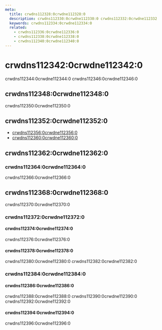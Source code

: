 ```yaml
---
meta:
  title: crwdns112328:0crwdne112328:0
  description: crwdns112330:0crwdne112330:0 crwdns112332:0crwdne112332:0
  keywords: crwdns112334:0crwdne112334:0
  related:
    - crwdns112336:0crwdne112336:0
    - crwdns112338:0crwdne112338:0
    - crwdns112340:0crwdne112340:0
---
```


# crwdns112342:0crwdne112342:0

crwdns112344:0crwdne112344:0 crwdns112346:0crwdne112346:0

<entry-ad />

## crwdns112348:0crwdne112348:0

crwdns112350:0crwdne112350:0

<example file="v-window/usage" />

## crwdns112352:0crwdne112352:0

- [crwdns112356:0crwdne112356:0](crwdns112354:0crwdne112354:0)
- [crwdns112360:0crwdne112360:0](crwdns112358:0crwdne112358:0)

## crwdns112362:0crwdne112362:0

### crwdns112364:0crwdne112364:0

crwdns112366:0crwdne112366:0

## crwdns112368:0crwdne112368:0

crwdns112370:0crwdne112370:0

### crwdns112372:0crwdne112372:0

#### crwdns112374:0crwdne112374:0

crwdns112376:0crwdne112376:0

<example file="v-window/prop-reverse" />

#### crwdns112378:0crwdne112378:0

crwdns112380:0crwdne112380:0 crwdns112382:0crwdne112382:0

<example file="v-window/prop-vertical" />

### crwdns112384:0crwdne112384:0

#### crwdns112386:0crwdne112386:0

crwdns112388:0crwdne112388:0 crwdns112390:0crwdne112390:0 crwdns112392:0crwdne112392:0

<example file="v-window/misc-account-creation" />

#### crwdns112394:0crwdne112394:0

crwdns112396:0crwdne112396:0

<example file="v-window/misc-onboarding" />

<backmatter />
